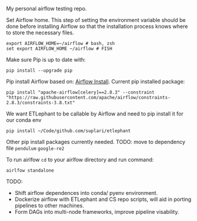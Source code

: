 My personal airflow testing repo.


Set Airflow home. This step of setting the environment variable should be done before installing Airflow so that the installation process knows where to store the necessary files.
```
export AIRFLOW_HOME=~/airflow # bash, zsh
set export AIRFLOW_HOME ~/airflow # FISH
```

Make sure Pip is up to date with:
```
pip install --upgrade pip
```

Pip install Airflow based on: [Airflow Install](https://airflow.apache.org/docs/apache-airflow/stable/installation/installing-from-pypi.html). Current pip installed package:
```
pip install "apache-airflow[celery]==2.8.3" --constraint "https://raw.githubusercontent.com/apache/airflow/constraints-2.8.3/constraints-3.8.txt"
```


We want ETLephant to be callable by Airflow and need to pip install it for our conda env
```
pip install ~/Code/github.com/suplari/etlephant
```
Other pip install packages currently needed. TODO: move to dependency file
`pendulum`
`google-re2`

To run airlfow `cd` to your airlfow directory and run command:
```
airlfow standalone
```

TODO:
- Shift airflow dependences into conda/ pyenv environment.
- Dockerize airflow with ETLephant and CS repo scripts, will aid in porting pipelines to other machines.
- Form DAGs into multi-node frameworks, improve pipeline visability.
